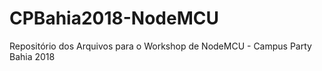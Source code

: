 # CPBahia2018-NodeMCU
Repositório dos Arquivos para o Workshop de NodeMCU - Campus Party Bahia 2018
